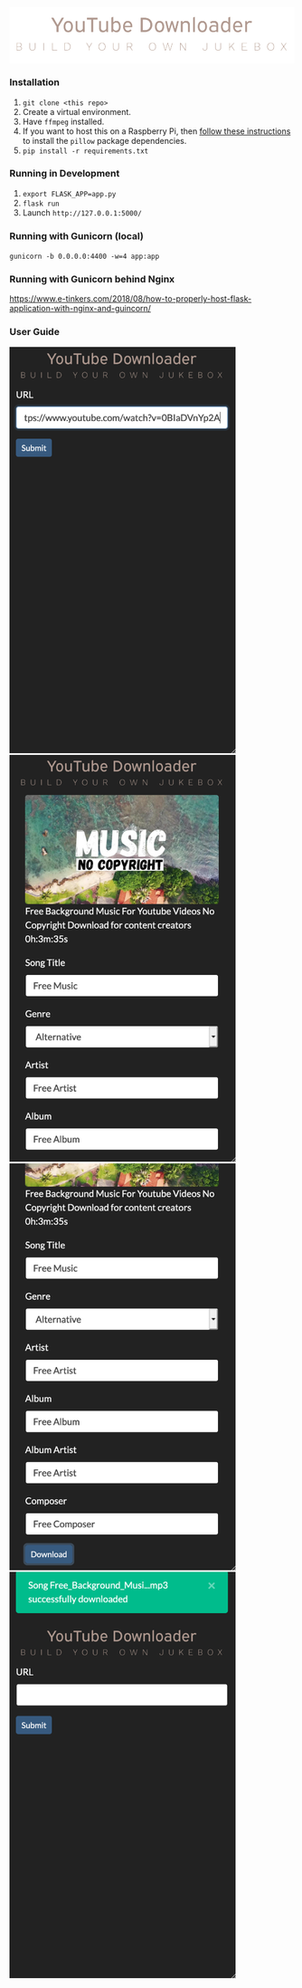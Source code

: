 <img align="center" src="static/images/ytdl_image.png" width="800" />

### Installation

1. `git clone <this repo>`
1. Create a virtual environment.
1. Have `ffmpeg` installed.
1. If you want to host this on a Raspberry Pi, then [follow these instructions](https://www.techcoil.com/blog/how-to-setup-python-imaging-library-pillow-on-raspbian-stretch-lite-for-processing-images-on-your-raspberry-pi/) to install the `pillow` package dependencies.
1. `pip install -r requirements.txt`

### Running in Development
1. `export FLASK_APP=app.py`
1. `flask run`
1. Launch `http://127.0.0.1:5000/`

### Running with Gunicorn (local)
`gunicorn -b 0.0.0.0:4400 -w=4 app:app`

### Running with Gunicorn behind Nginx

https://www.e-tinkers.com/2018/08/how-to-properly-host-flask-application-with-nginx-and-guincorn/

### User Guide

<p float="center">
  <img src="images/S1.png" width="400" />
  <img src="images/S2.png" width="400" /> 
  <img src="images/S3.png" width="400" />
  <img src="images/S4.png" width="400" />
</p>